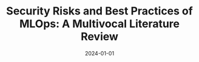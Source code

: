 ---
title: "Security Risks and Best Practices of MLOps: A Multivocal Literature Review"
collection: publications
category: conferences
permalink: /publication/2024-01-01-Security-Risks-and-Best-Practices-of-MLOps-A-Multivocal-Literature-Review
date: 2024-01-01
venue: 'In Proc. of the 8th Italian Conference on Cyber Security (ITASEC 2024), Salerno, Italy, April 8-12, 2024'
paperurl: 'https://ceur-ws.org/Vol-3731/paper13.pdf'
citation: ' Fabio Calefato,  Filippo Lanubile,  Luigi Quaranta, &quot;Security Risks and Best Practices of MLOps: A Multivocal Literature Review.&quot; <i>In Proc. of the 8th Italian Conference on Cyber Security (ITASEC 2024), Salerno, Italy, April 8-12, 2024</i>, 2024. DOI: <a href="https://ceur-ws.org/Vol-3731/paper13.pdf">https://ceur-ws.org/Vol-3731/paper13.pdf</a>.'
doi: https://ceur-ws.org/Vol-3731/paper13.pdf'
---